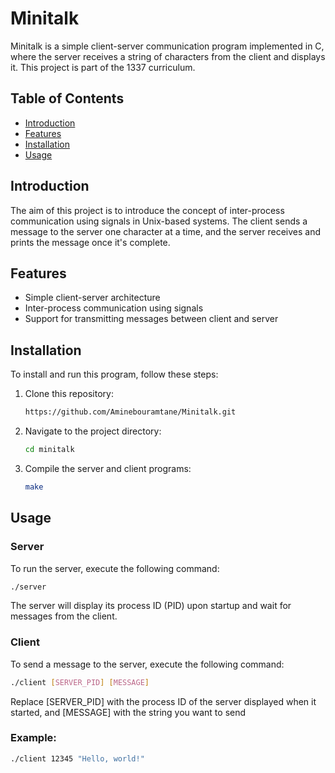 # Minitalk

Minitalk is a simple client-server communication program implemented in C, where the server receives a string of characters from the client and displays it. This project is part of the 1337 curriculum.

## Table of Contents
- [Introduction](#introduction)
- [Features](#features)
- [Installation](#installation)
- [Usage](#usage)

## Introduction

The aim of this project is to introduce the concept of inter-process communication using signals in Unix-based systems. The client sends a message to the server one character at a time, and the server receives and prints the message once it's complete.

## Features

- Simple client-server architecture
- Inter-process communication using signals
- Support for transmitting messages between client and server

## Installation

To install and run this program, follow these steps:

1. Clone this repository:
    ```sh
    https://github.com/Aminebouramtane/Minitalk.git
    ```

2. Navigate to the project directory:
    ```sh
    cd minitalk
    ```

3. Compile the server and client programs:
    ```sh
    make
    ```

## Usage

### Server

To run the server, execute the following command:
```sh
./server
```
The server will display its process ID (PID) upon startup and wait for messages from the client.

### Client


To send a message to the server, execute the following command:
```sh
./client [SERVER_PID] [MESSAGE]
```
Replace [SERVER_PID] with the process ID of the server displayed when it started, and [MESSAGE] with the string you want to send

### Example:
```sh
./client 12345 "Hello, world!"
```

